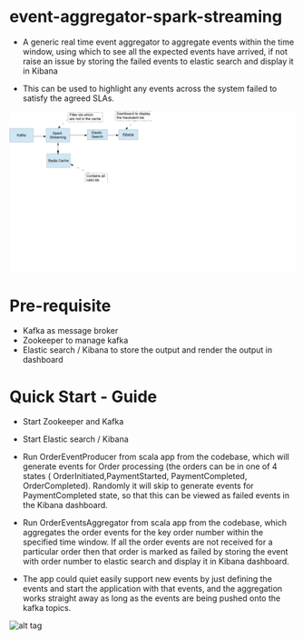 # event-aggregator-spark-streaming

* A generic real time event aggregator to aggregate events within the time window, using which to see all the
expected events have arrived, if not raise an issue by storing the failed events to elastic search and display
it in Kibana

* This can be used to highlight any events across the system failed to satisfy the agreed SLAs.
 

![alt tag](https://github.com/valliappanr/spark-streaming/blob/master/find-fraudulent-ids.png)

# Pre-requisite
* Kafka as message broker
* Zookeeper to manage kafka
* Elastic search / Kibana to store the output and render the output in dashboard


# Quick Start - Guide
* Start Zookeeper and Kafka
* Start Elastic search / Kibana
* Run OrderEventProducer from scala app from the codebase, which will generate events for Order processing
  (the orders can be in one of 4 states ( OrderInitiated,PaymentStarted, PaymentCompleted, OrderCompleted).
  Randomly it will skip to generate events for PaymentCompleted state, so that this can be viewed as failed
  events in the Kibana dashboard.
  
* Run OrderEventsAggregator from scala app from the codebase, which aggregates the order events for the key
order number within the specified time window. If all the order events are not received for a particular order
then that order is marked as failed by storing the event with order number to elastic search and display it in
Kibana dashboard.
* The app could quiet easily support new events by just defining the events and start the application with that
  events, and the aggregation works straight away as long as the events are being pushed onto the kafka topics.



![alt tag](https://github.com/valliappanr/spark-streaming/blob/master/failed-events.png)
